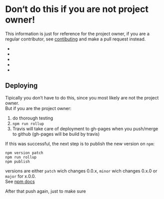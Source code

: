 # Don‘t do this if you are not project owner!

This information is just for reference for the project owner,
if you are a regular contributor, see [contibuting](CONTRIBUTING.md) and make a pull request instead.

-
-
-
-
-

## Deploying

Tipically you don’t have to do this, since you most likely are not the project owner.  
But if you are the project owner:

1. do thorough testing
2. `npm run rollup`
3. Travis will take care of deployment to gh-pages when you push/merge to github (gh-pages will be build by travis)

If this was successful, the next step is to publish the new version on `npm`:

```
npm version patch
npm run rollup
npm publish
```

versions are either `patch` wich changes 0.0.x, `minor` wich changes 0.x.0 or `major` for x.0.0.  
See [npm docs](https://docs.npmjs.com/getting-started/publishing-npm-packages)  

After that push again, just to make sure
